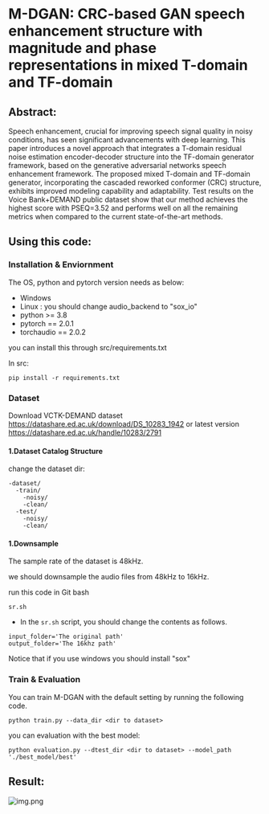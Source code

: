 # M-DGAN: CRC-based GAN speech enhancement structure with magnitude and phase representations in mixed T-domain and TF-domain
## Abstract:
Speech enhancement, crucial for improving speech signal quality in noisy conditions, has seen significant advancements with deep learning. This paper introduces a novel approach that integrates a T-domain residual noise estimation encoder-decoder structure into the TF-domain generator framework, based on the generative adversarial networks speech enhancement framework. The proposed mixed T-domain and TF-domain generator, incorporating the cascaded reworked conformer (CRC) structure, exhibits improved modeling capability and adaptability. Test results on the Voice Bank+DEMAND public dataset show that our method achieves the highest score with PSEQ=3.52 and performs well on all the remaining metrics when compared to the current state-of-the-art methods.

## Using this code:

### Installation & Enviornment

The OS, python and pytorch version needs as below:
- Windows
- Linux : you should change audio_backend to "sox_io"
- python >= 3.8
- pytorch == 2.0.1
- torchaudio == 2.0.2

you can install this through src/requirements.txt

In src:

```pip install -r requirements.txt```

### Dataset
Download VCTK-DEMAND dataset https://datashare.ed.ac.uk/download/DS_10283_1942 or latest version https://datashare.ed.ac.uk/handle/10283/2791
#### 1.Dataset Catalog Structure
change the dataset dir:
```
-dataset/
  -train/
    -noisy/
    -clean/
  -test/
    -noisy/
    -clean/
```
#### 1.Downsample

The sample rate of the dataset is 48kHz.

we should downsample the audio files from 48kHz to 16kHz.

run this code in Git bash
```
sr.sh
```
- In the ```sr.sh``` script, you should change the contents as follows.
  
```
input_folder='The original path'
output_folder='The 16khz path'
```
Notice that if you use windows you should install "sox"
### Train & Evaluation

You can train M-DGAN with the default setting by running the following code.

```
python train.py --data_dir <dir to dataset>
```

you can evaluation with the best model:
```
python evaluation.py --dtest_dir <dir to dataset> --model_path './best_model/best'
```
## Result:
![img.png](img.png)

